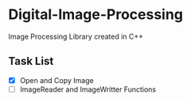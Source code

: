 # Digital-Image-Processing
Image Processing Library created in C++ 

## Task List 
- [x] Open and Copy Image 
- [ ] ImageReader and ImageWritter Functions 
